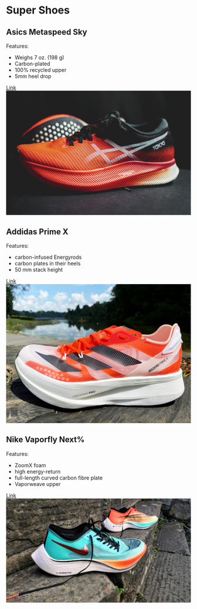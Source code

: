 # Super Shoes


## Asics Metaspeed Sky
Features:
- Weighs 7 oz. (198 g) 
- Carbon-plated
- 100% recycled upper
-  5mm heel drop

[Link](https://www.asics.com/us/en-us/metaspeed-sky/p/ANA_1011B215-600.html?width=Standard)
![Image](asics-metaspeed-sky-feature.jpg)

## Addidas Prime X
Features:
- carbon-infused Energyrods
- carbon plates in their heels
- 50 mm stack height

[Link](https://www.adidas.com/us/adizero-prime-x-shoes/G54976.html)
![Image](adidasprimex.jpg)

## Nike Vaporfly Next%
Features:
-  ZoomX foam
-  high energy-return
-  full-length curved carbon fibre plate
-   Vaporweave upper

[Link](https://www.nike.com/running/vaporfly)
![Image](vaporflys.jpg)


```

